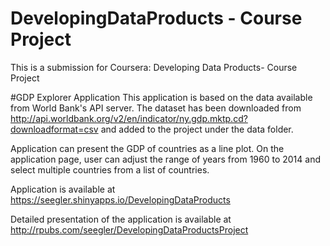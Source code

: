 # DevelopingDataProducts - Course Project

This is a submission for Coursera: Developing Data Products- Course Project

#GDP Explorer Application
This application is based on the data available from World Bank's API server. The dataset has been downloaded from http://api.worldbank.org/v2/en/indicator/ny.gdp.mktp.cd?downloadformat=csv and added to the project under the data folder.

Application can present the GDP of countries as a line plot. On the application page, user can adjust the range of years from 1960 to 2014 and select multiple countries from a list of countries.

Application is available at https://seegler.shinyapps.io/DevelopingDataProducts

Detailed presentation of the application is available at http://rpubs.com/seegler/DevelopingDataProductsProject

